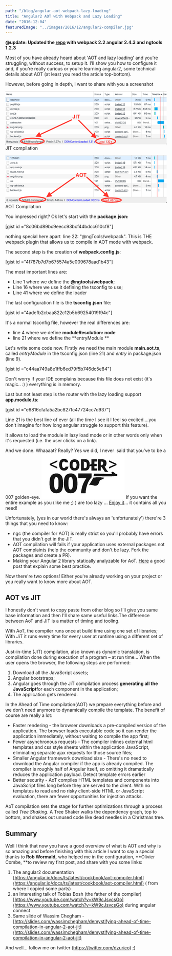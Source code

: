 ```yaml
---
path: "/blog/angular-aot-webpack-lazy-loading"
title: "Angular2 AOT with Webpack and Lazy Loading"
date: "2016-12-04"
featuredImage: "../images/2016/12/angular2-compiler.jpg"
---
```


**@update: Updated the [repo](https://github.com/daniele-zurico/webpack-aot) with webpack 2.2 angular 2.4.3 and ngtools 1.2.3**

Most of you have already heard about 'AOT and lazy loading' and you're struggling, without success, to setup it. I’ll show you how to configure it and, if you’re really curious or you’re learning angular2, some technical details about AOT (at least you read the article top-bottom).

However, before going in depth, I want to share with you a screenshot

![JIT compilation](../images/2016/12/JIT.png) JIT compilation

![AOT Compilation](../images/2016/12/AOT.png) AOT Compilation

You impressed right? Ok let's start with the **package.json:**

\[gist id ="8c06bd89bc9eecc93bcf44bdcc610cf8"\]

nothing special here apart  line 22: "@ngTools/webpack". This is THE webpack plugin that allows us to compile in AOT mode with webpack.

The second step is the creation of **webpack.config.js**:

\[gist id ="4f787b7d7b675574a5e009678aad1b43"\]

The most important lines are:

- Line 1 where we define the **@ngtools/webpack**;
- Line 16 where we use it defining the tsconfig to use;
- Line 41 where we define the loader

The last configuration file is the **tsconfig.json** file:

\[gist id ="4adefb2cbaa822c12b5b69254019f94c"\]

It's a normal tsconfig file, however the real differences are:

- line 4 where we define **moduleResolution: node**
- line 21 where we define the **entryModule **

Let's write some code now. Firstly we need the main module **main.aot.ts**, called _entryModule_ in the tsconfig.json (line 21) and _entry_ in package.json (line 9).

\[gist id ="c44aa749a8e1ffb6ed79f5b746dc5e84"\]

Don't worry if your IDE complains because this file does not exist (it's magic.. :) ) everything is in memory.

Last but not least step is the router with the lazy loading support **app.module.ts**:

\[gist id ="e6816cfafa5a2bc827fc47724cc7d937"\]

Line 21 is the best line of ever (all the time I see it I feel so excited....you don't imagine for how long angular struggle to support this feature).

It allows to load the module in lazy load mode or in other words only when it's requested (i.e. the user clicks on a link).

And we done. Whaaaat? Really? Yes we did, I never  said that you've to be a 007 golden-eye. ![007](../images/2016/12/007.png) If you want the entire example as you (like me ;) ) are too lazy ... [Enjoy it](https://github.com/daniele-zurico/webpack-aot)... it contains all you need!

Unfortunately, (yes in our world there's always an 'unfortunately') there're 3 things that you need to know:

- ngc (the compiler for AOT) is really strict so you'll probably have errors that you didn't get in the JIT.
- AOT compilation will fails if your application uses external packages not AOT complaints (help the community and don't be lazy. Fork the packages and create a PR).
- Making your Angular 2 library statically analyzable for AoT. [Here](https://medium.com/@isaacplmann/making-your-angular-2-library-statically-analyzable-for-aot-e1c6f3ebedd5#.cc70t7wyx) a good post that explain some best practice.

Now there're two options! Either you're already working on your project or you really want to know more about AOT.

## AOT vs JIT

I honestly don't want to copy paste from other blog so I'll give you same base information and then I'll share same useful links.The difference between AoT and JiT is a matter of timing and tooling.

With AoT, the compiler runs once at build time using one set of libraries; With JiT it runs every time for every user at runtime using a different set of libraries.

Just-in-time (JIT) compilation, also known as dynamic translation, is compilation done during execution of a program – at run time... When the user opens the browser, the following steps are performed:

1. Download all the JavaScript assets;
2. Angular bootstraps;
3. Angular goes through the JiT compilation process **generating all the JavaScript**for each component in the application;
4. The application gets rendered.

In the Ahead of Time compilation(AOT) we prepare everything before and we don’t need anymore to dynamically compile the template. The benefit of course are really a lot:

- Faster rendering - the browser downloads a pre-compiled version of the application. The browser loads executable code so it can render the application immediately, without waiting to compile the app first;
- Fewer asynchronous requests - The compiler inlines external html templates and css style sheets within the application JavaScript, eliminating separate ajax requests for those source files;
- Smaller Angular framework download size - There's no need to download the Angular compiler if the app is already compiled. The compiler is roughly half of Angular itself, so omitting it dramatically reduces the application payload. Detect template errors earlier
- Better security - AoT compiles HTML templates and components into JavaScript files long before they are served to the client. With no templates to read and no risky client-side HTML or JavaScript evaluation, there are fewer opportunities for injection attacks.

AoT compilation sets the stage for further optimizations through a process called *Tree Shaking*. A Tree Shaker walks the dependency graph, top to bottom, and shakes out unused code like dead needles in a Christmas tree.

## Summary

Well I think that now you have a good overview of what is AOT and why is so amazing and before finishing with this article I want to say a special thanks to **Rob Wormald,** who helped me in the configuration, **Olivier Combe, **to review my first post, and share with you some links:

1. The angular2 documentation [https://angular.io/docs/ts/latest/cookbook/aot-compiler.html](https://angular.io/docs/ts/latest/cookbook/aot-compiler.html) ( from where I copied some parts)
2. an Interesting talk of Tobias Bosh (the father of the compiler) [https://www.youtube.com/watch?v=kW9cJsvcsGo](https://www.youtube.com/watch?v=kW9cJsvcsGo) during angular connect
3. Same slide of Wassim Chegham - [http://slides.com/wassimchegham/demystifying-ahead-of-time-compilation-in-angular-2-aot-jit](http://slides.com/wassimchegham/demystifying-ahead-of-time-compilation-in-angular-2-aot-jit)

And well... follow me on twitter (https://twitter.com/dzurico) ;)
